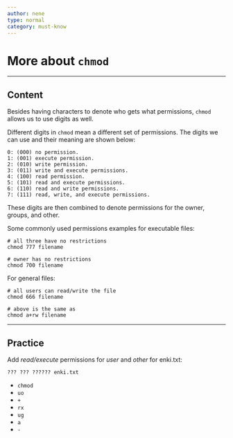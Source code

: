 ```yaml
---
author: nene
type: normal
category: must-know
---
```


# More about `chmod`


---

## Content

Besides having characters to denote who gets what permissions, `chmod` allows us to use digits as well.

Different digits in `chmod` mean a different set of permissions. The digits we can use and their meaning are shown below:

```plain-text
0: (000) no permission.
1: (001) execute permission.
2: (010) write permission.
3: (011) write and execute permissions.
4: (100) read permission.
5: (101) read and execute permissions.
6: (110) read and write permissions.
7: (111) read, write, and execute permissions.
```

These digits are then combined to denote permissions for the owner, groups, and other.

Some commonly used permissions examples for executable files:

```plain-text
# all three have no restrictions
chmod 777 filename

# owner has no restrictions
chmod 700 filename
```

For general files:

```plain-text
# all users can read/write the file
chmod 666 filename

# above is the same as
chmod a+rw filename
```


---

## Practice

Add *read/execute* permissions for *user* and *other* for enki.txt: 

```plain-text
??? ??? ?????? enki.txt
```

- `chmod`
- `uo`
- `+`
- `rx`
- `ug`
- `a`
- `-`
 
